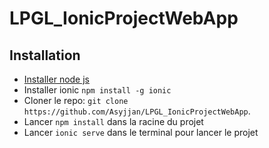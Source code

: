 # LPGL_IonicProjectWebApp

## Installation

* [Installer node js](https://nodejs.org/)
* Installer ionic `npm install -g ionic`
* Cloner le repo: `git clone https://github.com/Asyjjan/LPGL_IonicProjectWebApp`.
* Lancer `npm install` dans la racine du projet
* Lancer `ionic serve` dans le terminal pour lancer le projet
